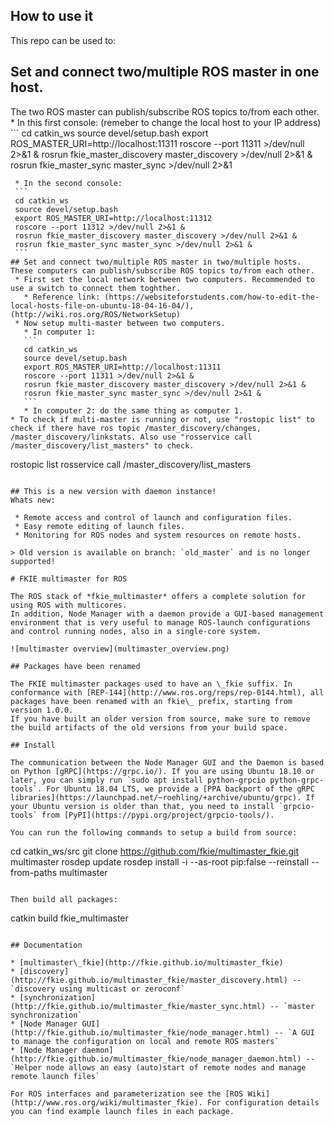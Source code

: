 ## How to use it
This repo can be used to:
## Set and connect two/multiple ROS master in one host. 
The two ROS master can publish/subscribe ROS topics to/from each other.
    * In this first console: (remeber to change the local host to your IP address)
    ```
    cd catkin_ws
    source devel/setup.bash
    export ROS_MASTER_URI=http://localhost:11311 
    roscore --port 11311 >/dev/null 2>&1 &
    rosrun fkie_master_discovery master_discovery >/dev/null 2>&1 &
    rosrun fkie_master_sync master_sync >/dev/null 2>&1 
   ```
    * In the second console:
    ```
    cd catkin_ws
    source devel/setup.bash
    export ROS_MASTER_URI=http://localhost:11312
    roscore --port 11312 >/dev/null 2>&1 &
    rosrun fkie_master_discovery master_discovery >/dev/null 2>&1 &
    rosrun fkie_master_sync master_sync >/dev/null 2>&1 &
    ```
## Set and connect two/multiple ROS master in two/multiple hosts. These computers can publish/subscribe ROS topics to/from each other.
    * First set the local network between two computers. Recommended to use a switch to connect them toghther. 
      * Reference link: (https://websiteforstudents.com/how-to-edit-the-local-hosts-file-on-ubuntu-18-04-16-04/), (http://wiki.ros.org/ROS/NetworkSetup)
    * Now setup multi-master between two computers. 
      * In computer 1: 
      ```
      cd catkin_ws
      source devel/setup.bash
      export ROS_MASTER_URI=http://localhost:11311 
      roscore --port 11311 >/dev/null 2>&1 &
      rosrun fkie_master_discovery master_discovery >/dev/null 2>&1 &
      rosrun fkie_master_sync master_sync >/dev/null 2>&1 &
      ```
      * In computer 2: do the same thing as computer 1.
  * To check if multi-master is running or not, use "rostopic list" to check if there have ros topic /master_discovery/changes, /master_discovery/linkstats. Also use "rosservice call /master_discovery/list_masters" to check.
 ```
rostopic list 
rosservice call /master_discovery/list_masters
```

## This is a new version with daemon instance!
Whats new:

 * Remote access and control of launch and configuration files.
 * Easy remote editing of launch files.
 * Monitoring for ROS nodes and system resources on remote hosts.

> Old version is available on branch: `old_master` and is no longer supported!

# FKIE multimaster for ROS

The ROS stack of *fkie_multimaster* offers a complete solution for using ROS with multicores.
In addition, Node Manager with a daemon provide a GUI-based management environment that is very useful to manage ROS-launch configurations and control running nodes, also in a single-core system.

![multimaster overview](multimaster_overview.png)

## Packages have been renamed

The FKIE multimaster packages used to have an \_fkie suffix. In conformance with [REP-144](http://www.ros.org/reps/rep-0144.html), all packages have been renamed with an fkie\_ prefix, starting from version 1.0.0.
If you have built an older version from source, make sure to remove the build artifacts of the old versions from your build space.

## Install

The communication between the Node Manager GUI and the Daemon is based on Python [gRPC](https://grpc.io/). If you are using Ubuntu 18.10 or later, you can simply run `sudo apt install python-grpcio python-grpc-tools`. For Ubuntu 18.04 LTS, we provide a [PPA backport of the gRPC libraries](https://launchpad.net/~roehling/+archive/ubuntu/grpc). If your Ubuntu version is older than that, you need to install `grpcio-tools` from [PyPI](https://pypi.org/project/grpcio-tools/).

You can run the following commands to setup a build from source:

```
cd catkin_ws/src
git clone https://github.com/fkie/multimaster_fkie.git multimaster
rosdep update
rosdep install -i --as-root pip:false --reinstall --from-paths multimaster
```

Then build all packages:
```
catkin build fkie_multimaster
```

## Documentation

* [multimaster\_fkie](http://fkie.github.io/multimaster_fkie)
* [discovery](http://fkie.github.io/multimaster_fkie/master_discovery.html) -- `discovery using multicast or zeroconf`
* [synchronization](http://fkie.github.io/multimaster_fkie/master_sync.html) -- `master synchronization`
* [Node Manager GUI](http://fkie.github.io/multimaster_fkie/node_manager.html) -- `A GUI to manage the configuration on local and remote ROS masters`
* [Node Manager daemon](http://fkie.github.io/multimaster_fkie/node_manager_daemon.html) -- `Helper node allows an easy (auto)start of remote nodes and manage remote launch files`

For ROS interfaces and parameterization see the [ROS Wiki](http://www.ros.org/wiki/multimaster_fkie). For configuration details you can find example launch files in each package.

